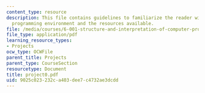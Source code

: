 ```yaml
---
content_type: resource
description: This file contains guidelines to familiarize the reader with the Scheme
  programming environment and the resources available.
file: /media/courses/6-001-structure-and-interpretation-of-computer-programs-spring-2005/9025c023232ca403dee7c4732ae3dcdd_project0.pdf
file_type: application/pdf
learning_resource_types:
- Projects
ocw_type: OCWFile
parent_title: Projects
parent_type: CourseSection
resourcetype: Document
title: project0.pdf
uid: 9025c023-232c-a403-dee7-c4732ae3dcdd
---
```

